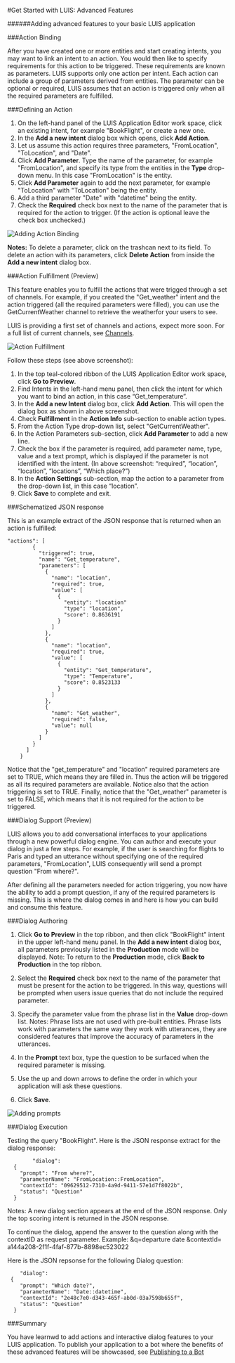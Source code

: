 <!-- NavPath: GetStartedLUISAdvanced
LinkLabel: Get Started With LUIS-Advanced
Url: LUIS-api/documentation/GetStartedWithLUIS-Advanced
Weight: 100 -->

#Get Started with LUIS: Advanced Features

######Adding advanced features to your basic LUIS application

###Action Binding

After you have created one or more entities and start creating intents, you may want to link an intent to an action. You would then like to  specify requirements for this action to be triggered. These requirements are known as parameters. LUIS supports only one action per intent. Each action can include a group of parameters derived from entities. The parameter can be optional or required, LUIS assumes that an action is triggered only when all the required parameters are fulfilled. 

###Defining an Action

1. On the left-hand panel of the LUIS Application Editor work space, click an existing intent, for example "BookFlight", or create a new one.
2. In the **Add a new intent** dialog box which opens, click **Add Action**.
3. Let us assume this action requires three parameters, "FromLocation", "ToLocation", and "Date".
4. Click **Add Parameter**. Type the name of the parameter, for example "FromLocation", and specify its type from the entities in the **Type** drop-down menu. In this case "FromLocation" is the entity. 
5. Click **Add Parameter** again to add the next parameter, for example "ToLocation" with "ToLocation" being the entity.
6. Add a third parameter "Date" with "datetime" being the entity.
7. Check the **Required** check box next to the name of the parameter that is required for the action to trigger. (If the action is optional leave the check box unchecked.)

![Adding Action Binding](./Images/AddActionBinding.PNG)

**Notes:**
To delete a parameter, click on the trashcan next to its field. To delete an action with its parameters, click **Delete Action** from inside the **Add a new intent** dialog box.

###Action Fulfillment (Preview)

This feature enables you to fulfill the actions that were trigged through a set of channels. For example, if you created the "Get_weather" intent and the action triggered (all the required parameters were filled), you can use the GetCurrentWeather channel to retrieve the weatherfor your users to see. 

LUIS is providing a first set of channels and actions, expect more soon. For a full list of current channels, see [Channels](Channels.md).

![Action Fulfillment](./Images/AddFulfillment.png)

Follow these steps (see above screenshot): 

1. In the top teal-colored ribbon of the LUIS Application Editor work space, click **Go to Preview**.
2. Find Intents in the left-hand menu panel, then click the intent for which you want to bind an action, in this case “Get_temperature”. 
2. In the **Add a new Intent** dialog box, click **Add Action**. This will open the dialog box as shown in above screenshot.
3. Check **Fulfillment** in the **Action Info** sub-section to enable action types.
4. From the Action Type drop-down list, select "GetCurrentWeather".
5. In the Action Parameters sub-section, click **Add Parameter** to add a new line.
6. Check the box if the parameter is required, add parameter name, type, value and a text prompt, which is displayed if the parameter is not identified with the intent. (In above screenshot: “required”, “location”, “location”, “locations”, “Which place?”) 
7. In the **Action Settings** sub-section, map the action to a parameter from the drop-down list, in this case “location”.
8. Click **Save** to complete and exit.

###Schematized JSON response

This is an example extract of the JSON response that is returned when an action is fulfilled: 
```
"actions": [
        {
          "triggered": true,
          "name": "Get_temperature",
          "parameters": [
            {
              "name": "location",
              "required": true,
              "value": [
                {
                  "entity": "location"
                  "type": "location",
                  "score": 0.8636191
                }
              ]
            },
            {
              "name": "location",
              "required": true,
              "value": [
                {
                  "entity": "Get_temperature",
                  "type": "Temperature",
                  "score": 0.8523133
                }
              ]
            },
            {
              "name": "Get_weather",
              "required": false,
              "value": null
            }
          ]
        }
      ]
    }
```


Notice that the "get_temperature" and "location" required parameters are set to TRUE, which means they are filled in. Thus the action will be triggered as all its required parameters are available. Notice also that the action triggering is set to TRUE. Finally, notice that the "Get_weather" parameter is set to FALSE, which means that it is not required for the action to be triggered. 

###Dialog Support (Preview)

LUIS allows you to add conversational interfaces to your applications through a new powerful dialog engine. You can author and execute your dialog in just a few steps. For example, if the user is searching for flights to Paris and typed an utterance without specifying one of the required parameters, "FromLocation", LUIS consequently will send a prompt question "From where?". 

After defining all the parameters needed for action triggering, you now have the ability to add a prompt question, if any of the required parameters is missing. This is where the dialog comes in and here is how you can build and consume this feature. 

###Dialog Authoring

1. Click **Go to Preview** in the top ribbon, and then click "BookFlight" intent in the upper left-hand menu panel. In the **Add a new intent** dialog box, all parameters previously listed in the **Production** mode will be displayed. Note: To return to the **Production** mode, click **Back to Production** in the top ribbon. 
2. Select the **Required** check box next to the name of the parameter that must be present for the action to be triggered. In this way, questions will be prompted when users issue queries that do not include the required parameter. 
3. Specify the parameter value from the phrase list in the **Value** drop-down list.
 Notes: Phrase lists are not used with pre-built entities.
Phrase lists work with parameters the same way they work with utterances, they are considered features that improve the accuracy of parameters in the utterances. 

4. In the **Prompt** text box, type the question to be surfaced when the required parameter is missing. 
5. Use the up and down arrows to define the order in which your application will ask these questions. 
6. Click **Save**. 

![Adding prompts](./Images/AddingPrompts.PNG)

###Dialog Execution

Testing the query "BookFlight". Here is the JSON response extract for the dialog response: 

```
        "dialog": 
  {
    "prompt": "From where?",
    "parameterName": "FromLocation::FromLocation",
    "contextId": "09629512-7310-4a9d-9411-57e1d7f8022b",
    "status": "Question"
  }
```
Notes: 
A new dialog section appears at the end of the JSON response. Only the top scoring intent is returned in the JSON response.

To continue the dialog, append the answer to the question along with the contextID as request parameter. Example: &q=departure date &contextId= a144a208-2f1f-4faf-877b-8898ec523022 

Here is the JSON repsonse for the following Dialog question: 
```
    "dialog":  
 {
    "prompt": "Which date?",
    "parameterName": "Date::datetime",
    "contextId": "2e48c7e0-d343-465f-ab0d-03a7598b655f",
    "status": "Question"
  }
```
###Summary

You have learnwd to add actions and interactive dialog features to your LUIS application. To publish your application to a bot where the benefits of these advanced features will be showcased, see [Publishing to a Bot](PublishingToBot.md)
